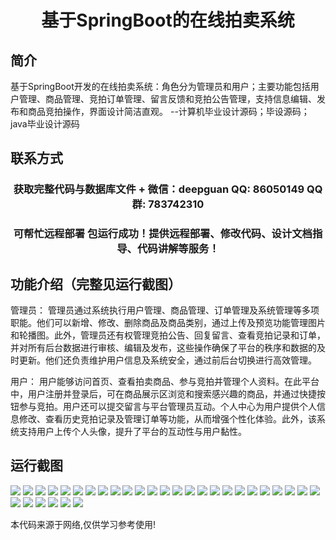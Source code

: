 <p><h1 align="center">基于SpringBoot的在线拍卖系统</h1></p>

## 简介
基于SpringBoot开发的在线拍卖系统：角色分为管理员和用户；主要功能包括用户管理、商品管理、竞拍订单管理、留言反馈和竞拍公告管理，支持信息编辑、发布和商品竞拍操作，界面设计简洁直观。    --计算机毕业设计源码；毕设源码；java毕业设计源码


## 联系方式
<p><h3 align="center">获取完整代码与数据库文件 + 微信：deepguan QQ: 86050149 QQ群: 783742310</h3></p>
<p><h3 align="center">可帮忙远程部署 包运行成功！提供远程部署、修改代码、设计文档指导、代码讲解等服务！</h3></p>

## 功能介绍（完整见运行截图）
管理员： 管理员通过系统执行用户管理、商品管理、订单管理及系统管理等多项职能。他们可以新增、修改、删除商品及商品类别，通过上传及预览功能管理图片和轮播图。此外，管理员还有权管理竞拍公告、回复留言、查看竞拍记录和订单，并对所有后台数据进行审核、编辑及发布，这些操作确保了平台的秩序和数据的及时更新。他们还负责维护用户信息及系统安全，通过前后台切换进行高效管理。

用户： 用户能够访问首页、查看拍卖商品、参与竞拍并管理个人资料。在此平台中，用户注册并登录后，可在商品展示区浏览和搜索感兴趣的商品，并通过快捷按钮参与竞拍。用户还可以提交留言与平台管理员互动。个人中心为用户提供个人信息修改、查看历史竞拍记录及管理订单等功能，从而增强个性化体验。此外，该系统支持用户上传个人头像，提升了平台的互动性与用户黏性。


## 运行截图
![](https://bs-1329754181.cos.ap-shanghai.myqcloud.com/spring/OnlineAuctionSystem/img/001.jpg)
![](https://bs-1329754181.cos.ap-shanghai.myqcloud.com/spring/OnlineAuctionSystem/img/002.jpg)
![](https://bs-1329754181.cos.ap-shanghai.myqcloud.com/spring/OnlineAuctionSystem/img/003.jpg)
![](https://bs-1329754181.cos.ap-shanghai.myqcloud.com/spring/OnlineAuctionSystem/img/004.jpg)
![](https://bs-1329754181.cos.ap-shanghai.myqcloud.com/spring/OnlineAuctionSystem/img/005.jpg)
![](https://bs-1329754181.cos.ap-shanghai.myqcloud.com/spring/OnlineAuctionSystem/img/006.jpg)
![](https://bs-1329754181.cos.ap-shanghai.myqcloud.com/spring/OnlineAuctionSystem/img/007.jpg)
![](https://bs-1329754181.cos.ap-shanghai.myqcloud.com/spring/OnlineAuctionSystem/img/008.jpg)
![](https://bs-1329754181.cos.ap-shanghai.myqcloud.com/spring/OnlineAuctionSystem/img/009.jpg)
![](https://bs-1329754181.cos.ap-shanghai.myqcloud.com/spring/OnlineAuctionSystem/img/010.jpg)
![](https://bs-1329754181.cos.ap-shanghai.myqcloud.com/spring/OnlineAuctionSystem/img/011.jpg)
![](https://bs-1329754181.cos.ap-shanghai.myqcloud.com/spring/OnlineAuctionSystem/img/012.jpg)
![](https://bs-1329754181.cos.ap-shanghai.myqcloud.com/spring/OnlineAuctionSystem/img/013.jpg)
![](https://bs-1329754181.cos.ap-shanghai.myqcloud.com/spring/OnlineAuctionSystem/img/014.jpg)
![](https://bs-1329754181.cos.ap-shanghai.myqcloud.com/spring/OnlineAuctionSystem/img/015.jpg)
![](https://bs-1329754181.cos.ap-shanghai.myqcloud.com/spring/OnlineAuctionSystem/img/016.jpg)
![](https://bs-1329754181.cos.ap-shanghai.myqcloud.com/spring/OnlineAuctionSystem/img/017.jpg)
![](https://bs-1329754181.cos.ap-shanghai.myqcloud.com/spring/OnlineAuctionSystem/img/018.jpg)
![](https://bs-1329754181.cos.ap-shanghai.myqcloud.com/spring/OnlineAuctionSystem/img/019.jpg)
![](https://bs-1329754181.cos.ap-shanghai.myqcloud.com/spring/OnlineAuctionSystem/img/020.jpg)
![](https://bs-1329754181.cos.ap-shanghai.myqcloud.com/spring/OnlineAuctionSystem/img/021.jpg)
![](https://bs-1329754181.cos.ap-shanghai.myqcloud.com/spring/OnlineAuctionSystem/img/022.jpg)
![](https://bs-1329754181.cos.ap-shanghai.myqcloud.com/spring/OnlineAuctionSystem/img/023.jpg)
![](https://bs-1329754181.cos.ap-shanghai.myqcloud.com/spring/OnlineAuctionSystem/img/024.jpg)
![](https://bs-1329754181.cos.ap-shanghai.myqcloud.com/spring/OnlineAuctionSystem/img/025.jpg)
![](https://bs-1329754181.cos.ap-shanghai.myqcloud.com/spring/OnlineAuctionSystem/img/026.jpg)
![](https://bs-1329754181.cos.ap-shanghai.myqcloud.com/spring/OnlineAuctionSystem/img/027.jpg)
![](https://bs-1329754181.cos.ap-shanghai.myqcloud.com/spring/OnlineAuctionSystem/img/028.jpg)
![](https://bs-1329754181.cos.ap-shanghai.myqcloud.com/spring/OnlineAuctionSystem/img/029.jpg)
![](https://bs-1329754181.cos.ap-shanghai.myqcloud.com/spring/OnlineAuctionSystem/img/030.jpg)
![](https://bs-1329754181.cos.ap-shanghai.myqcloud.com/spring/OnlineAuctionSystem/img/031.jpg)

<p>本代码来源于网络,仅供学习参考使用!</p>
